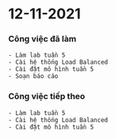 # 12-11-2021

### Công việc đã làm

```
- Làm lab tuần 5
- Cài hệ thống Load Balanced
- Cài đặt mô hình tuần 5
- Soạn báo cáo
```

### Công việc tiếp theo

```
- Làm lab tuần 5
- Cài hệ thống Load Balanced
- Cài đặt mô hình tuần 5
```
